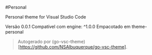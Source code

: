 #Personal

Personal theme for Visual Studio Code

Versão 0.0.1
Compatível com engine: ^1.0.0
Empacotado em theme-personal

> Autogerado por (go-vsc-theme)[https://github.com/NSAlbuquerque/go-vsc-theme].